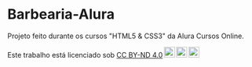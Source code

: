 # Barbearia-Alura
Projeto feito durante os cursos "HTML5 &amp; CSS3" da Alura Cursos Online.

<p xmlns:cc="http://creativecommons.org/ns#" >Este trabalho está licenciado sob <a href="http://creativecommons.org/licenses/by-nd/4.0/?ref=chooser- v1" target="_blank" rel="license noopener noreferrer" style="display:inline-block;">CC BY-ND 4.0<img style="height:22px!important;margin-left:3px;vertical-align :texto inferior;" src="https://mirrors.creativecommons.org/presskit/icons/cc.svg?ref=chooser-v1"><img style="height:22px!important;margin-left:3px;vertical-align:text -fundo;" src="https://mirrors.creativecommons.org/presskit/icons/by.svg?ref=chooser-v1"><img style="height:22px!important;margin-left:3px;vertical-align:text -fundo;" src="https://mirrors.creativecommons.org/presskit/icons/nd.svg?ref=chooser-v1"></a></p>
